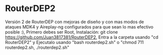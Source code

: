 # RouterDEP2
Versión 2 de RouterDEP con mejoras de diseño y con mas modos de ataques MDK4 y Aireplay-ng configurados para que sean lo mas efectivo posible :),
 Primero debes ser Root,
 Instalación: git clone https://github.com/Juan3817381/RouterDEP2,
 Entra a la carpeta usando "cd RouterDEP2" y Ejecutalo usando "bash routerdep2.sh" o "chmod 711 routerdep2.sh, ./routerdep2.sh"
